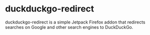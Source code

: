 # duckduckgo-redirect
duckduckgo-redirect is a simple Jetpack Firefox addon that redirects searches on Google and other search engines to DuckDuckGo.
